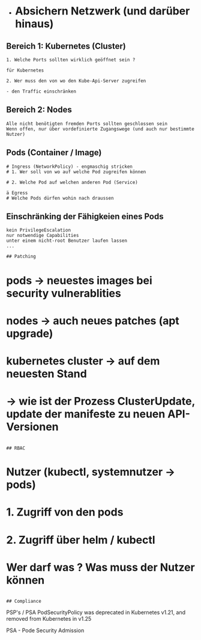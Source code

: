 - # Absichern Netzwerk (und darüber hinaus) 

## Bereich 1: Kubernetes (Cluster) 


```
1. Welche Ports sollten wirklich geöffnet sein ?

für Kubernetes 

2. Wer muss den von wo den Kube-Api-Server zugreifen

- den Traffic einschränken 

```

## Bereich 2: Nodes 

```
Alle nicht benötigten fremden Ports sollten geschlossen sein 
Wenn offen, nur über vordefinierte Zugangswege (und auch nur bestimmte Nutzer) 
```

## Pods (Container / Image)

```
# Ingress (NetworkPolicy) - engmaschig stricken 
# 1. Wer soll von wo auf welche Pod zugreifen können 

# 2. Welche Pod auf welchen anderen Pod (Service) 

ä Egress 
# Welche Pods dürfen wohin nach draussen 

```

## Einschränking der Fähigkeien eines Pods 

```
kein PrivilegeEscalation 
nur notwendige Capabilities 
unter einem nicht-root Benutzer laufen lassen
...

## Patching 

```
# pods -> neuestes images bei security vulnerablities 
# nodes -> auch neues patches (apt upgrade) 
# kubernetes cluster -> auf dem neuesten Stand 
  # -> wie ist der Prozess ClusterUpdate, update der manifeste zu neuen API-Versionen 

```

## RBAC 

```
# Nutzer (kubectl, systemnutzer -> pods) 

# 1. Zugriff von den pods 


# 2. Zugriff über helm / kubectl  
# Wer darf was ? Was muss der Nutzer können 
```

## Compliance 

```
PSP's / PSA 
PodSecurityPolicy was deprecated in Kubernetes v1.21, and removed from Kubernetes in v1.25

PSA - Pode Security Admission
```

